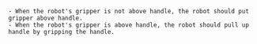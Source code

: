 
    - When the robot's gripper is not above handle, the robot should put gripper above handle.
    - When the robot's gripper is above handle, the robot should pull up handle by gripping the handle.